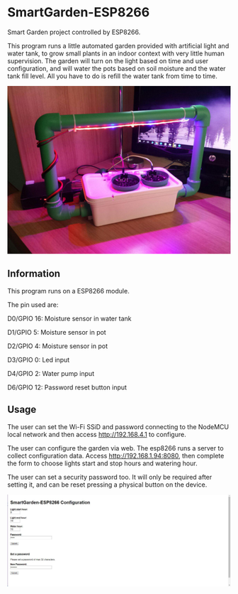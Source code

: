 # SmartGarden-ESP8266
Smart Garden project controlled by ESP8266.

This program runs a little automated garden provided with artificial light and water tank, to grow small plants in an indoor context with very little human supervision. The garden will turn on the light based on time and user configuration, and will water the pots based on soil moisture and the water tank fill level. All you have to do is refill the water tank from time to time.

<img src="images/picture1.jpg" alt="SmartGarden-ESP8266" width="800" /> 

## Information

This program runs on a ESP8266 module. 

The pin used are:

D0/GPIO 16: Moisture sensor in water tank

D1/GPIO 5: Moisture sensor in pot

D2/GPIO 4: Moisture sensor in pot

D3/GPIO 0: Led input

D4/GPIO 2: Water pump input

D6/GPIO 12: Password reset button input

## Usage

The user can set the Wi-Fi SSiD and password connecting to the NodeMCU local network and then access http://192.168.4.1 to configure.

The user can configure the garden via web. The esp8266 runs a server to collect configuration data.
Access http://192.168.1.94:8080, then complete the form to choose lights start and stop hours and watering hour.

The user can set a security password too. It will only be required after setting it, and can be reset pressing a physical button on the device.

<img src="images/smartgarden.JPG" alt="SmartGarden-ESP8266 Configuration Page" width="800" /> 
